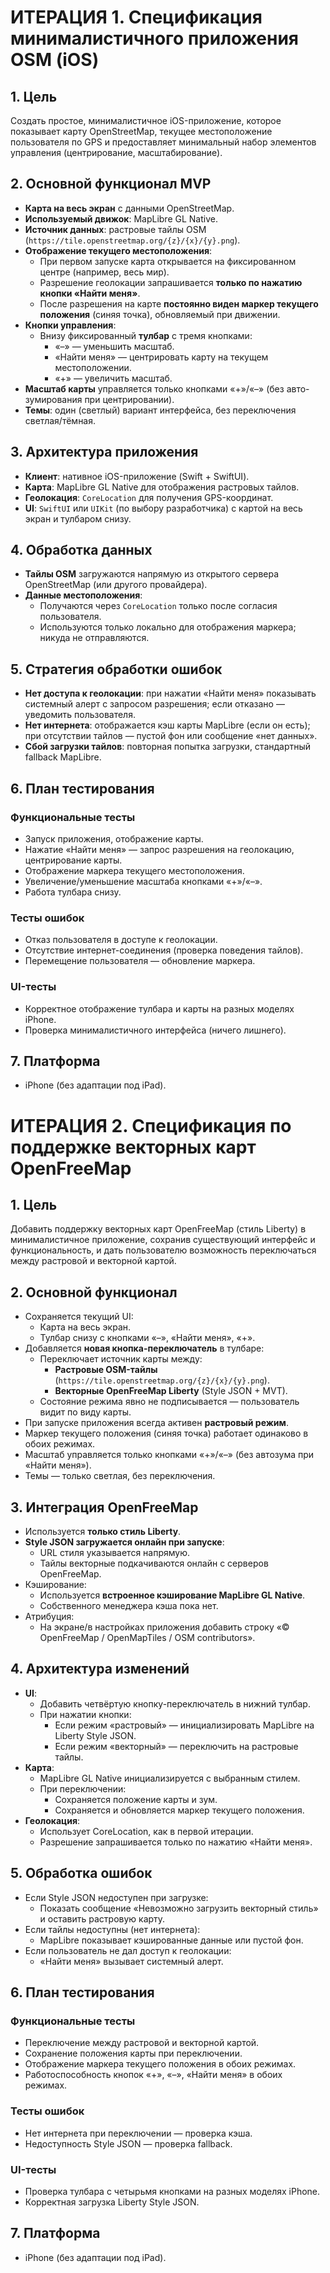 # ИТЕРАЦИЯ 1. Спецификация минималистичного приложения OSM (iOS)

## 1. Цель
Создать простое, минималистичное iOS-приложение, которое показывает карту OpenStreetMap, текущее местоположение пользователя по GPS и предоставляет минимальный набор элементов управления (центрирование, масштабирование).

## 2. Основной функционал MVP
- **Карта на весь экран** с данными OpenStreetMap.
- **Используемый движок**: MapLibre GL Native.
- **Источник данных**: растровые тайлы OSM (`https://tile.openstreetmap.org/{z}/{x}/{y}.png`).
- **Отображение текущего местоположения**:
  - При первом запуске карта открывается на фиксированном центре (например, весь мир).
  - Разрешение геолокации запрашивается **только по нажатию кнопки «Найти меня»**.
  - После разрешения на карте **постоянно виден маркер текущего положения** (синяя точка), обновляемый при движении.
- **Кнопки управления**:
  - Внизу фиксированный **тулбар** с тремя кнопками:
    - «–» — уменьшить масштаб.
    - «Найти меня» — центрировать карту на текущем местоположении.
    - «+» — увеличить масштаб.
- **Масштаб карты** управляется только кнопками «+»/«–» (без авто-зумирования при центрировании).
- **Темы**: один (светлый) вариант интерфейса, без переключения светлая/тёмная.

## 3. Архитектура приложения
- **Клиент**: нативное iOS-приложение (Swift + SwiftUI).
- **Карта**: MapLibre GL Native для отображения растровых тайлов.
- **Геолокация**: `CoreLocation` для получения GPS-координат.
- **UI**: `SwiftUI` или `UIKit` (по выбору разработчика) с картой на весь экран и тулбаром снизу.

## 4. Обработка данных
- **Тайлы OSM** загружаются напрямую из открытого сервера OpenStreetMap (или другого провайдера).
- **Данные местоположения**:
  - Получаются через `CoreLocation` только после согласия пользователя.
  - Используются только локально для отображения маркера; никуда не отправляются.

## 5. Стратегия обработки ошибок
- **Нет доступа к геолокации**: при нажатии «Найти меня» показывать системный алерт с запросом разрешения; если отказано — уведомить пользователя.
- **Нет интернета**: отображается кэш карты MapLibre (если он есть); при отсутствии тайлов — пустой фон или сообщение «нет данных».
- **Сбой загрузки тайлов**: повторная попытка загрузки, стандартный fallback MapLibre.

## 6. План тестирования
### Функциональные тесты
- Запуск приложения, отображение карты.
- Нажатие «Найти меня» — запрос разрешения на геолокацию, центрирование карты.
- Отображение маркера текущего местоположения.
- Увеличение/уменьшение масштаба кнопками «+»/«–».
- Работа тулбара снизу.

### Тесты ошибок
- Отказ пользователя в доступе к геолокации.
- Отсутствие интернет-соединения (проверка поведения тайлов).
- Перемещение пользователя — обновление маркера.

### UI-тесты
- Корректное отображение тулбара и карты на разных моделях iPhone.
- Проверка минималистичного интерфейса (ничего лишнего).

## 7. Платформа
- iPhone (без адаптации под iPad).

# ИТЕРАЦИЯ 2. Спецификация по поддержке векторных карт OpenFreeMap

## 1. Цель
Добавить поддержку векторных карт OpenFreeMap (стиль Liberty) в минималистичное приложение, сохранив существующий интерфейс и функциональность, и дать пользователю возможность переключаться между растровой и векторной картой.

## 2. Основной функционал
- Сохраняется текущий UI:
  - Карта на весь экран.
  - Тулбар снизу с кнопками «–», «Найти меня», «+».
- Добавляется **новая кнопка-переключатель** в тулбаре:
  - Переключает источник карты между:
    - **Растровые OSM-тайлы** (`https://tile.openstreetmap.org/{z}/{x}/{y}.png`).
    - **Векторные OpenFreeMap Liberty** (Style JSON + MVT).
  - Состояние режима явно не подписывается — пользователь видит по виду карты.
- При запуске приложения всегда активен **растровый режим**.
- Маркер текущего положения (синяя точка) работает одинаково в обоих режимах.
- Масштаб управляется только кнопками «+»/«–» (без автозума при «Найти меня»).
- Темы — только светлая, без переключения.

## 3. Интеграция OpenFreeMap
- Используется **только стиль Liberty**.
- **Style JSON загружается онлайн при запуске**:
  - URL стиля указывается напрямую.
  - Тайлы векторные подкачиваются онлайн с серверов OpenFreeMap.
- Кэширование:
  - Используется **встроенное кэширование MapLibre GL Native**.
  - Собственного менеджера кэша пока нет.
- Атрибуция:
  - На экране/в настройках приложения добавить строку «© OpenFreeMap / OpenMapTiles / OSM contributors».

## 4. Архитектура изменений
- **UI**:
  - Добавить четвёртую кнопку-переключатель в нижний тулбар.
  - При нажатии кнопки:
    - Если режим «растровый» — инициализировать MapLibre на Liberty Style JSON.
    - Если режим «векторный» — переключить на растровые тайлы.
- **Карта**:
  - MapLibre GL Native инициализируется с выбранным стилем.
  - При переключении:
    - Сохраняется положение карты и зум.
    - Сохраняется и обновляется маркер текущего положения.
- **Геолокация**:
  - Использует CoreLocation, как в первой итерации.
  - Разрешение запрашивается только по нажатию «Найти меня».

## 5. Обработка ошибок
- Если Style JSON недоступен при загрузке:
  - Показать сообщение «Невозможно загрузить векторный стиль» и оставить растровую карту.
- Если тайлы недоступны (нет интернета):
  - MapLibre показывает кэшированные данные или пустой фон.
- Если пользователь не дал доступ к геолокации:
  - «Найти меня» вызывает системный алерт.

## 6. План тестирования
### Функциональные тесты
- Переключение между растровой и векторной картой.
- Сохранение положения карты при переключении.
- Отображение маркера текущего положения в обоих режимах.
- Работоспособность кнопок «+», «–», «Найти меня» в обоих режимах.

### Тесты ошибок
- Нет интернета при переключении — проверка кэша.
- Недоступность Style JSON — проверка fallback.

### UI-тесты
- Проверка тулбара с четырьмя кнопками на разных моделях iPhone.
- Корректная загрузка Liberty Style JSON.

## 7. Платформа
- iPhone (без адаптации под iPad).

